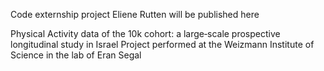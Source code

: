 Code externship project Eliene Rutten will be published here

Physical Activity data of the 10k cohort: a large‐scale prospective longitudinal study in Israel
Project performed at the Weizmann Institute of Science in the lab of Eran Segal 


